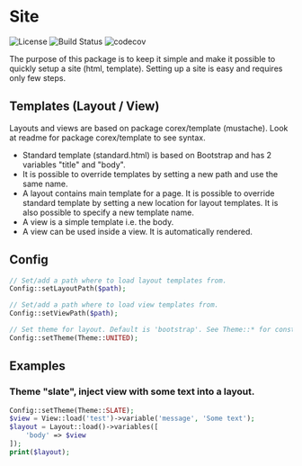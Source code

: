 # Site

![License](https://img.shields.io/packagist/l/corex/site.svg)
![Build Status](https://travis-ci.org/corex/site.svg?branch=master)
![codecov](https://codecov.io/gh/corex/site/branch/master/graph/badge.svg)


The purpose of this package is to keep it simple and make it possible to quickly setup a site (html, template).
Setting up a site is easy and requires only few steps.


## Templates (Layout / View)
Layouts and views are based on package corex/template (mustache). Look at readme for package corex/template to see syntax.
- Standard template (standard.html) is based on Bootstrap and has 2 variables "title" and "body".
- It is possible to override templates by setting a new path and use the same name.
- A layout contains main template for a page. It is possible to override standard template by setting a new location for layout templates. It is also possible to specify a new template name.
- A view is a simple template i.e. the body.
- A view can be used inside a view. It is automatically rendered.


## Config
```php
// Set/add a path where to load layout templates from.
Config::setLayoutPath($path);

// Set/add a path where to load view templates from.
Config::setViewPath($path);

// Set theme for layout. Default is 'bootstrap'. See Theme::* for constants.
Config::setTheme(Theme::UNITED);
```


## Examples

### Theme "slate", inject view with some text into a layout.
```php
Config::setTheme(Theme::SLATE);
$view = View::load('test')->variable('message', 'Some text');
$layout = Layout::load()->variables([
    'body' => $view
]);
print($layout);
```
